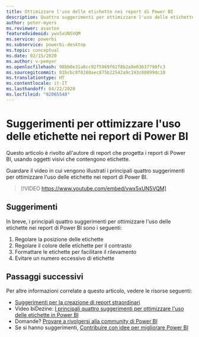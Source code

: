 ```yaml
---
title: Ottimizzare l'uso delle etichette nei report di Power BI
description: Quattro suggerimenti per ottimizzare l'uso delle etichette negli oggetti visivi dei report di Power BI, in Power BI Desktop o nel servizio Power BI.
author: peter-myers
ms.reviewer: asaxton
featuredvideoid: ywx5xUN5VQM
ms.service: powerbi
ms.subservice: powerbi-desktop
ms.topic: conceptual
ms.date: 02/15/2020
ms.author: v-pemyer
ms.openlocfilehash: 98bb0e31a8cc92f5969f62f8b2a9e03637790fc3
ms.sourcegitcommit: 01bcbc8f0280aec875b22542a9c193c80899dc10
ms.translationtype: HT
ms.contentlocale: it-IT
ms.lasthandoff: 04/22/2020
ms.locfileid: "82065548"
---
```

# <a name="tips-to-optimize-the-use-of-labels-in-power-bi-reports"></a>Suggerimenti per ottimizzare l'uso delle etichette nei report di Power BI

Questo articolo è rivolto all'autore di report che progetta i report di Power BI, usando oggetti visivi che contengono etichette.

Guardare il video in cui vengono illustrati i principali quattro suggerimenti per ottimizzare l'uso delle etichette nei report di Power BI.

> [!VIDEO https://www.youtube.com/embed/ywx5xUN5VQM]

## <a name="tips"></a>Suggerimenti

In breve, i principali quattro suggerimenti per ottimizzare l'uso delle etichette nei report di Power BI sono i seguenti:

1. Regolare la posizione delle etichette
1. Regolare il colore delle etichette per il contrasto
1. Formattare le etichette per facilitare il rilevamento
1. Evitare un numero eccessivo di etichette

## <a name="next-steps"></a>Passaggi successivi

Per altre informazioni correlate a questo articolo, vedere le risorse seguenti:

- [Suggerimenti per la creazione di report straordinari](../desktop-tips-and-tricks-for-creating-reports.md)
- Video biDezine: [I principali quattro suggerimenti per ottimizzare l'uso delle etichette in Power BI](https://www.youtube.com/watch?v=ywx5xUN5VQM)
- Domande? [Provare a rivolgersi alla community di Power BI](https://community.powerbi.com/)
- Se si hanno suggerimenti, [Contribuire con idee per migliorare Power BI](https://ideas.powerbi.com)
